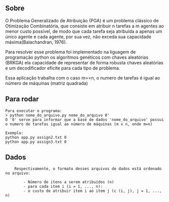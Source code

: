## Sobre
O Problema Generalizado de Atribuição (PGA) é um problema clássico de Otimização Combinatória, que consiste em atribuir n tarefas a m agentes ao menor
custo possível, de modo que cada tarefa seja atribuída a apenas um único agente e
cada agente, por sua vez, não exceda sua capacidade máxima(Balachandran, 1976).

Para resolver esse problema foi implementado na liguagem de programação python os algoritmos genéticos com chaves aleatórias (BRKGA) ela capacidade de representar de forma robusta chaves aleatórias e um decodificador eficite para cada tipo de problema. 

Essa aplicação trabalha com o caso m==n, o numero de tarefas é igual ao número de máquinas (matriz quadrada)
        
## Para rodar
    Para executar o programa:
    > python nome_do_arquivo.py nome_do_arquivo 0' 
    O '0' serve para informar que a base de dados 'nome_do_arquivo' possui o numero de tarefas igual ao número de máquinas (m x n, onde m=n)
    
    Exemplo:
    python app.py assign2.txt 0 
    python app.py assign3.txt 0

## Dados
        Respectivamente, o formato desses arquivos de dados está ordenado no arquivo: 

            - Número de itens a serem atribuídos (n)
            - para cada item i (i = 1, ..., n):
            - o custo de atribuir item i ao item j (c (i, j), j = 1, ..., n)
